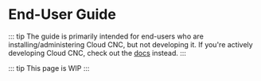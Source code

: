 # End-User Guide

::: tip
The guide is primarily intended for end-users who are installing/administering Cloud CNC, but not developing it.
If you're actively developing Cloud CNC, check out the [docs](/docs/) instead.
:::

::: tip
This page is WIP
:::